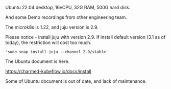 Ubuntu 22.04 desktop, 16vCPU, 32G RAM, 500G hard disk.

And some Demo recordings from other engineering team. 

The microk8s is 1.22, and juju version is 2.9.

Please notice - install juju with version 2.9. If install default version (3.1 as of today), the restriction will cost too much.

```shell
'sudo snap install juju --channel 2.9/stable'
```



The Ubuntu document is here.

https://charmed-kubeflow.io/docs/install

Some of Ubuntu document is out of date, and lack of maintenance. 

